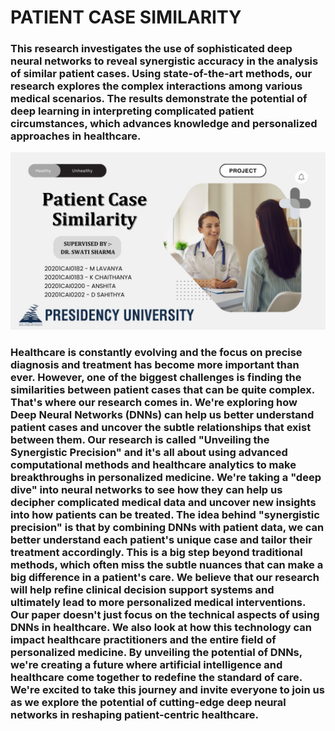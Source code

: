 <h1> PATIENT CASE SIMILARITY </h1>

<h3>This research investigates the use of sophisticated deep neural networks to reveal synergistic accuracy in the analysis of similar patient cases. Using state-of-the-art methods, our research explores the complex interactions among various medical scenarios. The results demonstrate the potential of deep learning in interpreting complicated patient circumstances, which advances knowledge and personalized approaches in healthcare.</h3>

![alt text](Patient-Case-Similarity.jpg)


<h3> Healthcare is constantly evolving and the focus on precise diagnosis and treatment has become more important than ever. However, one of the biggest challenges is finding the similarities between patient cases that can be quite complex. That's where our research comes in. We're exploring how Deep Neural Networks (DNNs) can help us better understand patient cases and uncover the subtle relationships that exist between them. Our research is called "Unveiling the Synergistic Precision" and it's all about using advanced computational methods and healthcare analytics to make breakthroughs in personalized medicine. We're taking a "deep dive" into neural networks to see how they can help us decipher complicated medical data and uncover new insights into how patients can be treated. The idea behind "synergistic precision" is that by combining DNNs with patient data, we can better understand each patient's unique case and tailor their treatment accordingly. This is a big step beyond traditional methods, which often miss the subtle nuances that can make a big difference in a patient's care. We believe that our research will help refine clinical decision support systems and ultimately lead to more personalized medical interventions. Our paper doesn't just focus on the technical aspects of using DNNs in healthcare. We also look at how this technology can impact healthcare practitioners and the entire field of personalized medicine. By unveiling the potential of DNNs, we're creating a future where artificial intelligence and healthcare come together to redefine the standard of care. We're excited to take this journey and invite everyone to join us as we explore the potential of cutting-edge deep neural networks in reshaping patient-centric healthcare. </h3>
